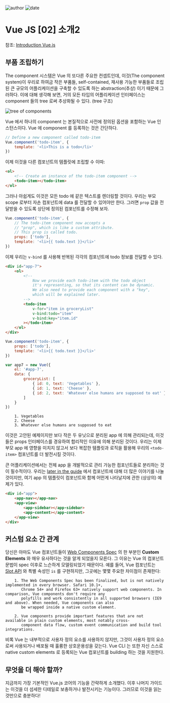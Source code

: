 
![author](https://img.shields.io/badge/author-daesungRa-lightgray.svg?style=flat-square)
![date](https://img.shields.io/badge/date-190901-lightgray.svg?style=flat-square)

# Vue JS [02] 소개2

참조: [Introduction Vue.js](https://vuejs.org/v2/guide/)

## 부품 조립하기

The component 시스템은 Vue 의 또다른 주요한 컨셉트인데,
이것(The component system)이 우리로 하여금 작은 부품들, self-contained, 재사용 가능한 부품들로 조립된 큰 규모의 어플리케이션을
구축할 수 있도록 하는 abstraction(추상) 이기 때문에 그러하다.
이에 대해 생각해 보면, 거의 모든 타입의 어플리케이션 인터페이스는 component 들의 tree 로써 추상화될 수 있다. (tree 구조)

![tree of components](https://vuejs.org/images/components.png)

Vue 에서 하나의 component 는 본질적으로 사전에 정의된 옵션을 포함하는 Vue 인스턴스이다.
Vue 에 component 를 등록하는 것은 간단하다.

```javascript
// Define a new component called todo-item
Vue.component('todo-item', {
    template: '<li>This is a todo</li>'
})
```

이제 이것을 다른 컴포넌트의 템플릿에 조립할 수 이따:

```html
<ol>
    <!-- Create an instance of the todo-item component -->
    <todo-item></todo-item>
</ol>
```

그러나 아쉽게도 이것은 모든 todo 에 같은 텍스트를 렌더링할 것이다.
우리는 부모 scope 로부터 자손 컴포넌트에 data 를 전달할 수 있어야만 한다.
그러면 ```prop``` 값을 전달받을 수 있도록 상단에 정의된 컴포넌트를 수정해 보자.

```javascript
Vue.component('todo-item', {
    // The todo-item component now accepts a
    // "prop", which is like a custom attribute.
    // This prop is called todo.
    props: ['todo'],
    template: '<li>{{ todo.text }}</li>'
})
```

이제 우리는 ```v-bind``` 를 사용해 반복된 각각의 컴포넌트에 todo 정보를 전달할 수 있다.

```html
<div id="app-7">
    <ol>
        <!--
            Now we provide each todo-item with the todo object
            it's representing, so that its content can be dynamic.
            We also need to provide each component with a "key",
            which will be explained later.
        -->
        <todo-item
            v-for="item in groceryList"
            v-bind:todo="item"
            v-bind:key="item.id"
        ></todo-item>
    </ol>
</div>
```

```javascript
Vue.component('todo-item', {
    props: ['todo'],
    template: '<li>{{ todo.text }}</li>'
})

var app7 = new Vue({
    el: '#app-7',
    data: {
        groceryList: [
            { id: 0, text: 'Vegetables' },
            { id: 1, text: 'Cheese' },
            { id: 2, text: 'Whatever else humans are supposed to eat' },
        ]
    }
})
```

```text
    1. Vegetables
    2. Cheese
    3. Whatever else humans are supposed to eat
```

이것은 고안된 예제이지만 보다 작은 두 유닛으로 분리된 app 에 의해 관리되는데,
이것들은 props 인터페이스를 경유하여 합리적인 이유에 의해 분리된 것이다.
우리는 이제 부모 app 에 영향을 미치지 않고서 보다 복잡한 템플릿과 로직을 활용해 우리의 ```<todo-item>``` 컴포넌트를 더 발전시킬 것이다.

큰 어플리케이션에서는 전체 app 을 개발적으로 관리 가능한 컴포넌트들로 분리하는 것이 필수적이다.
우리는 [later in the guide](https://vuejs.org/v2/guide/components.html) 에서 컴포넌트에 대해 더 많은 이야기를 나눌 것이지만,
여기 app 의 템플릿이 컴포넌트와 함께 어떤게 나타날지에 관한 (상상의) 예제가 있다.

```html
<div id="app">
    <app-nav></app-nav>
    <app-view>
        <app-sidebar></app-sidebar>
        <app-content></app-content>
    </app-view>
</div>
```

## 커스텀 요소 간 관계

당신은 아마도 Vue 컴포넌트들이 [Web Components Spec](https://www.w3.org/wiki/WebComponents/) 의 한 부분인 **Custom Elements** 와 매우 유사하다는 것을 알게 되었을지 모른다.
그 이유는 Vue 의 컴포넌트 문법이 spec 이후로 느슨하게 모델링되었기 때문이다.
예를 들어, Vue 컴포넌트는 [Slot API](https://github.com/w3c/webcomponents/blob/gh-pages/proposals/Slots-Proposal.md) 와 특별 속성인 ```is``` 를 구현하지만,
그곳에는 몇몇 주요한 차이점이 존재한다:

```text
    1. The Web Components Spec has been finalized, but is not natively implemented in every browser. Safari 10.1+,
       Chrome 54+ and Firefox 63+ natively support web components. In comparison, Vue components don't require any
       polyfills and work consistently in all supported browsers (IE9 and above). When needed, Vue components can also
       be wrapped inside a native custom element.
    
    2. Vue components provide important features that are not available in plain custom elements, most notably cross-
       component data flow, custom event communication and build tool integrations.
```

비록 Vue 는 내부적으로 사용자 정의 요소를 사용하지 않지만, 그것이 사용자 정의 요소로써 사용되거나 배포될 때 훌륭한 상호운용성을 갖는다.
Vue CLI 는 또한 자신 스스로 native custom elements 로 등록되는 Vue 컴포넌트를 building 하는 것을 지원한다.

## 무엇을 더 해야 할까?

지금까지 가장 기본적인 Vue.js 코어의 기능을 간략하게 소개했다.
이후 나머지 가이드는 이것을 더 섬세한 디테일로 보충하거나 발전시키는 기능이다.
그러므로 이것을 읽는 것만으로 충분하다!
